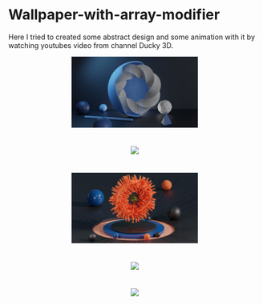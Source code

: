 # Wallpaper-with-array-modifier
 Here I tried to created some abstract design and some animation with it by watching youtubes video from channel Ducky 3D.

<div align="center">
<img src="render2.png" style="width: 50%"></img>
</div>
<br><br>

<div align="center">
<img src="0001-0250.gif" style="width: 50%"></img>
</div>
<br><br>

<div align="center">
<img src="render3.png" style="width: 50%"></img>
</div>
<br><br>

<div align="center">
<img src="Alien.gif" style="width: 50%"></img>
</div>
<br><br>

<div align="center">
<img src="0001-0300.gif" style="width: 50%"></img>
</div>
<br><br>